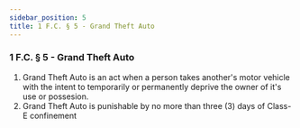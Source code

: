 ```yaml
---
sidebar_position: 5
title: 1 F.C. § 5 - Grand Theft Auto
---
```


<h3 id="FC1.5">1 F.C. § 5 - Grand Theft Auto</h3>
<ol>
	<li>Grand Theft Auto is an act when a person takes another's motor vehicle with the intent to temporarily or permanently deprive the owner of it's use or possesion.</li>
	<li>Grand Theft Auto is punishable by no more than three (3) days of Class-E confinement</li>
</ol>